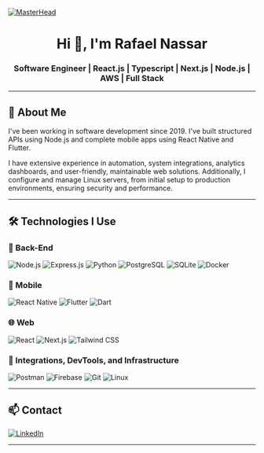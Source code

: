 [![MasterHead](https://user-images.githubusercontent.com/10498744/210012254-234538ff-d198-48aa-8964-37e6fd45d227.gif)](https://github.com/rafaelnassar)

<h1 align="center">Hi 👋, I'm Rafael Nassar</h1>
<h3 align="center">Software Engineer | React.js | Typescript | Next.js | Node.js | AWS | Full Stack</h3>

---

## 🧠 About Me

I've been working in software development since 2019. I've built structured APIs using Node.js and complete mobile apps using React Native and Flutter.

I have extensive experience in automation, system integrations, analytics dashboards, and user-friendly, maintainable web solutions. Additionally, I configure and manage Linux servers, from initial setup to production environments, ensuring security and performance.

---

## 🛠️ Technologies I Use

### 🔧 Back-End
![Node.js](https://img.shields.io/badge/-Node.js-05122A?style=flat&logo=node.js)
![Express.js](https://img.shields.io/badge/-Express.js-05122A?style=flat&logo=express)
![Python](https://img.shields.io/badge/-Python-05122A?style=flat&logo=python)
![PostgreSQL](https://img.shields.io/badge/-PostgreSQL-05122A?style=flat&logo=postgresql)
![SQLite](https://img.shields.io/badge/-SQLite-05122A?style=flat&logo=sqlite)
![Docker](https://img.shields.io/badge/-Docker-05122A?style=flat&logo=docker)

### 📱 Mobile
![React Native](https://img.shields.io/badge/-React%20Native-05122A?style=flat&logo=react)
![Flutter](https://img.shields.io/badge/-Flutter-05122A?style=flat&logo=flutter)
![Dart](https://img.shields.io/badge/-Dart-05122A?style=flat&logo=dart)

### 🌐 Web
![React](https://img.shields.io/badge/-React.js-05122A?style=flat&logo=react)
![Next.js](https://img.shields.io/badge/-Next.js-05122A?style=flat&logo=next.js)
![Tailwind CSS](https://img.shields.io/badge/-TailwindCSS-05122A?style=flat&logo=tailwind-css)

### 🔗 Integrations, DevTools, and Infrastructure
![Postman](https://img.shields.io/badge/-Postman-05122A?style=flat&logo=postman)
![Firebase](https://img.shields.io/badge/-Firebase-05122A?style=flat&logo=firebase)
![Git](https://img.shields.io/badge/-Git-05122A?style=flat&logo=git)
![Linux](https://img.shields.io/badge/-Linux-05122A?style=flat&logo=linux)

---

## 📫 Contact

[![LinkedIn](https://img.shields.io/badge/-LinkedIn-05122A?style=flat&logo=linkedin)](https://www.linkedin.com/in/rafael-nassar-2a3637287)

---

